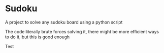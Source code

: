 # Sudoku

A project to solve any sudoku board using a python script

The code literally brute forces solving it, there might be more efficient ways to do it, but this is good enough

Test
